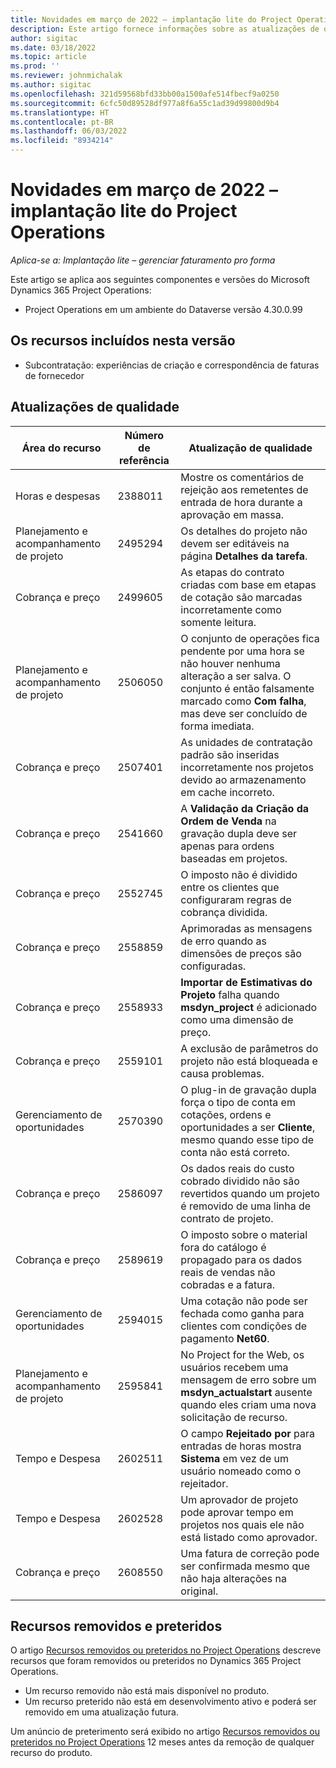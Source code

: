 ```yaml
---
title: Novidades em março de 2022 – implantação lite do Project Operations
description: Este artigo fornece informações sobre as atualizações de qualidade disponíveis na versão de março de 2022 da implantação lite do Project Operations.
author: sigitac
ms.date: 03/18/2022
ms.topic: article
ms.prod: ''
ms.reviewer: johnmichalak
ms.author: sigitac
ms.openlocfilehash: 321d59568bfd33bb00a1500afe514fbecf9a0250
ms.sourcegitcommit: 6cfc50d89528df977a8f6a55c1ad39d99800d9b4
ms.translationtype: HT
ms.contentlocale: pt-BR
ms.lasthandoff: 06/03/2022
ms.locfileid: "8934214"
---
```

# <a name="whats-new-march-2022---project-operations-lite-deployment"></a>Novidades em março de 2022 – implantação lite do Project Operations

_Aplica-se a: Implantação lite – gerenciar faturamento pro forma_

Este artigo se aplica aos seguintes componentes e versões do Microsoft Dynamics 365 Project Operations:

- Project Operations em um ambiente do Dataverse versão 4.30.0.99

## <a name="features-included-in-this-release"></a>Os recursos incluídos nesta versão

- Subcontratação: experiências de criação e correspondência de faturas de fornecedor

## <a name="quality-updates"></a>Atualizações de qualidade

| Área do recurso | Número de referência | Atualização de qualidade |
| --- | --- | --- |
| Horas e despesas | 2388011 | Mostre os comentários de rejeição aos remetentes de entrada de hora durante a aprovação em massa. |
| Planejamento e acompanhamento de projeto | 2495294 | Os detalhes do projeto não devem ser editáveis na página **Detalhes da tarefa**. |
| Cobrança e preço | 2499605 | As etapas do contrato criadas com base em etapas de cotação são marcadas incorretamente como somente leitura. |
| Planejamento e acompanhamento de projeto | 2506050 | O conjunto de operações fica pendente por uma hora se não houver nenhuma alteração a ser salva. O conjunto é então falsamente marcado como **Com falha**, mas deve ser concluído de forma imediata. |
| Cobrança e preço | 2507401 | As unidades de contratação padrão são inseridas incorretamente nos projetos devido ao armazenamento em cache incorreto. |
| Cobrança e preço | 2541660 | A **Validação da Criação da Ordem de Venda** na gravação dupla deve ser apenas para ordens baseadas em projetos. |
| Cobrança e preço | 2552745 | O imposto não é dividido entre os clientes que configuraram regras de cobrança dividida. |
| Cobrança e preço | 2558859 | Aprimoradas as mensagens de erro quando as dimensões de preços são configuradas. |
| Cobrança e preço | 2558933 | **Importar de Estimativas do Projeto** falha quando **msdyn\_project** é adicionado como uma dimensão de preço. |
| Cobrança e preço | 2559101 | A exclusão de parâmetros do projeto não está bloqueada e causa problemas. |
| Gerenciamento de oportunidades | 2570390 | O plug-in de gravação dupla força o tipo de conta em cotações, ordens e oportunidades a ser **Cliente**, mesmo quando esse tipo de conta não está correto. |
| Cobrança e preço | 2586097 | Os dados reais do custo cobrado dividido não são revertidos quando um projeto é removido de uma linha de contrato de projeto. |
| Cobrança e preço | 2589619 | O imposto sobre o material fora do catálogo é propagado para os dados reais de vendas não cobradas e a fatura. |
| Gerenciamento de oportunidades | 2594015 | Uma cotação não pode ser fechada como ganha para clientes com condições de pagamento **Net60**. |
| Planejamento e acompanhamento de projeto | 2595841 | No Project for the Web, os usuários recebem uma mensagem de erro sobre um **msdyn\_actualstart** ausente quando eles criam uma nova solicitação de recurso. |
| Tempo e Despesa | 2602511 | O campo **Rejeitado por** para entradas de horas mostra **Sistema** em vez de um usuário nomeado como o rejeitador. |
| Tempo e Despesa | 2602528 | Um aprovador de projeto pode aprovar tempo em projetos nos quais ele não está listado como aprovador. |
| Cobrança e preço | 2608550 | Uma fatura de correção pode ser confirmada mesmo que não haja alterações na original. |

## <a name="removed-and-deprecated-features"></a>Recursos removidos e preteridos

O artigo [Recursos removidos ou preteridos no Project Operations](../../whats-new/removed-depreciated-features-project.md) descreve recursos que foram removidos ou preteridos no Dynamics 365 Project Operations.

- Um recurso removido não está mais disponível no produto.
- Um recurso preterido não está em desenvolvimento ativo e poderá ser removido em uma atualização futura.

Um anúncio de preterimento será exibido no artigo [Recursos removidos ou preteridos no Project Operations](../../whats-new/removed-depreciated-features-project.md) 12 meses antes da remoção de qualquer recurso do produto.
